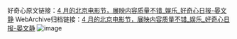 好奇心原文链接：[4 月的北京电影节，展映内容质量不错_娱乐_好奇心日报-晏文静](https://www.qdaily.com/articles/6855.html)
WebArchive归档链接：[4 月的北京电影节，展映内容质量不错_娱乐_好奇心日报-晏文静](http://web.archive.org/web/20190623171450/https://www.qdaily.com/articles/6855.html)
![image](http://ww3.sinaimg.cn/large/007d5XDply1g3wb91uscxj30u03ctb29)